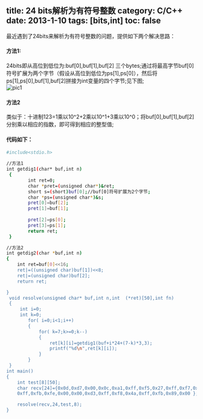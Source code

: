 title: 24 bits解析为有符号整数
category: C/C++
date: 2013-1-10
tags: [bits,int]
toc: false
---
最近遇到了24bits来解析为有符号整数的问题，提供如下两个解决思路：

#### 方法1:    
24bits即从高位到低位为:buf[0],buf[1],buf[2] 三个bytes;通过将最高字节buf[0]符号扩展为两个字节（假设从高位到低位为ps[1],ps[0]），然后将ps[1],ps[0],buf[1],buf[2]拼接为int变量的四个字节;见下图;    
![pic1](/img/bits2int.png)
<!--more-->

#### 方法2    
类似于：十进制123=1乘以10^2+2乘以10^1+3乘以10^0；将buf[0],buf[1],buf[2]分别乘以相应的指数，即可得到相应的整型值;    

#### 代码如下：
``` bash
#include<stdio.h>

//方法1
int getdig1(char* buf,int n)
 {
        int ret=0;
        char *pret=(unsigned char*)&ret;
		short s=(short)buf[0];//buf[0]符号扩展为2个字节;
        char *ps=(unsigned char*)&s;
        pret[0]=buf[2];
        pret[1]=buf[1];
        
        pret[2]=ps[0];
        pret[3]=ps[1];
        return ret;
 }

//方法2
int getdig2(char *buf,int n)
{
	int ret=buf[0]<<16;
	ret|=((unsigned char)buf[1])<<8;
	ret|=(unsigned char)buf[2];
	return ret;

}
 void resolve(unsigned char* buf,int n,int  (*ret)[50],int fn)
 {
	 int i=0;
	 int k=0;
        for( i=0;i<1;i++)
        {
            for( k=7;k>=0;k--)
            {
                ret[k][i]=getdig1(buf+i*24+(7-k)*3,3);
                printf("%d\n",ret[k][i]);
            }
        }
 }
int main()
{
	int test[8][50];
	char recv[24]={0x0d,0xd7,0x00,0x0c,0xa1,0xff,0xf5,0x27,0xff,0xf7,0x60, \
	0xff,0xfb,0xfe,0x00,0x00,0xd3,0xff,0xf8,0x4a,0xff,0xfb,0x89,0x00 };

	resolve(recv,24,test,8);
}
```
